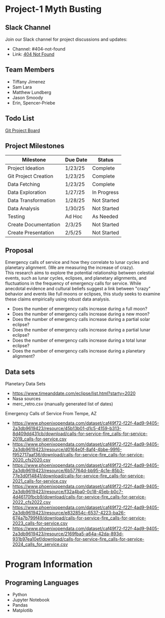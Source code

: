 # Project-1 Myth Busting
## Slack Channel
Join our Slack channel for project discussions and updates:
- Channel: #404-not-found
- Link: [404 Not Found](https://aiptwestnovem-cki2893.slack.com/archives/C089LSTUQER)

## Team Members
- Tiffany Jimenez
- Sam Lara
- Matthew Lundberg
- Jason Smoody
- Erin, Spencer-Priebe 

 ## Todo List
 [Git Project Board](https://github.com/users/mattlundberg/projects/1)
 ## Project Milestones

| Milestone | Due Date | Status |
|----------|----------|----------|
| Project Ideation | 1/23/25 | Complete |
| Git Project Creation | 1/23/25 | Complete |
| Data Fetching | 1/23/25 | Complete |
| Data Exploration | 1/27/25 | In Progress |
| Data Transformation | 1/28/25 | Not Started |
| Data Analysis | 1/30/25 | Not Started |
| Testing | Ad Hoc | As Needed |
| Create Documentation | 2/3/25 | Not Started |
| Create Presentation | 2/5/25 | Not Started |

 ## Proposal
  Emergency calls of service and how they correlate to lunar cycles and planetary alignment. (We are measuring the increase of crazy).\
  This research aims to explore the potential relationship between celestial events, such as lunar cycles, eclipses, and planetary alignments, and fluctuations in the frequency of emergency calls for service. While anecdotal evidence and cultural beliefs suggest a link between "crazy" behavior and events like full moons or eclipses, this study seeks to examine these claims empirically using robust data analysis.
 - Does the number of emergency calls increase during a full moon?
 - Does the number of emergency calls increase during a new moon?
 - Does the number of emergency calls increase during a partial solar eclipse?
 - Does the number of emergency calls increase during a partial lunar eclipse?
 - Does the number of emergency calls increase during a total lunar eclipse?
 - Does the number of emergency calls increase during a planetary alignment?


## Data sets
Planetary Data Sets
 - https://www.timeanddate.com/eclipse/list.html?starty=2020
 - Nasa sources
 - merc_retro.csv (manually generated list of dates)

 Emergency Calls of Service From Tempe, AZ
 - https://www.phoenixopendata.com/dataset/caf49f72-f22f-4ad9-9405-2a3db9619423/resource/45b13b01-d1c5-4159-b313-8d409dd431cb/download/calls-for-service-fire_calls-for-service-2019_calls-for-service.csv
 - https://www.phoenixopendata.com/dataset/caf49f72-f22f-4ad9-9405-2a3db9619423/resource/d0164e0f-8af4-4bbe-99f6-f952717aaf36/download/calls-for-service-fire_calls-for-service-2020_cfs2020.csv
 - https://www.phoenixopendata.com/dataset/caf49f72-f22f-4ad9-9405-2a3db9619423/resource/6b57764d-bb95-4c1e-85b3-77e3d0f14841/download/calls-for-service-fire_calls-for-service-2021_calls-for-service.csv
 - https://www.phoenixopendata.com/dataset/caf49f72-f22f-4ad9-9405-2a3db9619423/resource/f32a4ba0-0c18-45eb-b0c7-4d46170fbcb9/download/calls-for-service-fire_calls-for-service-2022_cfs2022.csv
 - https://www.phoenixopendata.com/dataset/caf49f72-f22f-4ad9-9405-2a3db9619423/resource/e832854c-6537-4223-ba26-674a7b799f49/download/calls-for-service-fire_calls-for-service-2023_calls-for-service.csv
 - https://www.phoenixopendata.com/dataset/caf49f72-f22f-4ad9-9405-2a3db9619423/resource/2169fba5-a64a-42da-893d-931b97ea10ef/download/calls-for-service-fire_calls-for-service-2024_calls_for_service.csv

# Program Information 
## Programing Languages
- Python
- Jupyter Notebook
- Pandas
- Matplotlib
